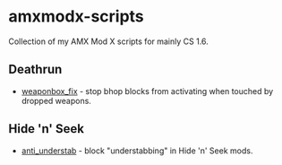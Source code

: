 # amxmodx-scripts
Collection of my AMX Mod X scripts for mainly CS 1.6.

## Deathrun
* [weaponbox_fix](https://github.com/FLWL/amxmodx-scripts/tree/master/deathrun/weaponbox_fix) - stop bhop blocks from activating when touched by dropped weapons.

## Hide 'n' Seek
* [anti_understab](https://github.com/FLWL/amxmodx-scripts/tree/master/hidenseek/anti_understab) - block "understabbing" in Hide 'n' Seek mods.
